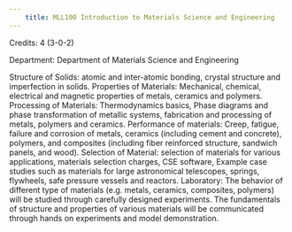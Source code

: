 ```yaml
---
    title: MLL100 Introduction to Materials Science and Engineering
---
```

Credits: 4 (3-0-2)

Department: Department of Materials Science and Engineering

Structure of Solids: atomic and inter-atomic bonding, crystal structure and imperfection in solids. Properties of Materials: Mechanical, chemical, electrical and magnetic properties of metals, ceramics and polymers. Processing of Materials: Thermodynamics basics, Phase diagrams and phase transformation of metallic systems, fabrication and processing of metals, polymers and ceramics. Performance of materials: Creep, fatigue, failure and corrosion of metals, ceramics (including cement and concrete), polymers, and composites (including fiber reinforced structure, sandwich panels, and wood). Selection of Material: selection of materials for various applications, materials selection charges, CSE software, Example case studies such as materials for large astronomical telescopes, springs, flywheels, safe pressure vessels and reactors. Laboratory: The behavior of different type of materials (e.g. metals, ceramics, composites, polymers) will be studied through carefully designed experiments. The fundamentals of structure and properties of various materials will be communicated through hands on experiments and model demonstration.